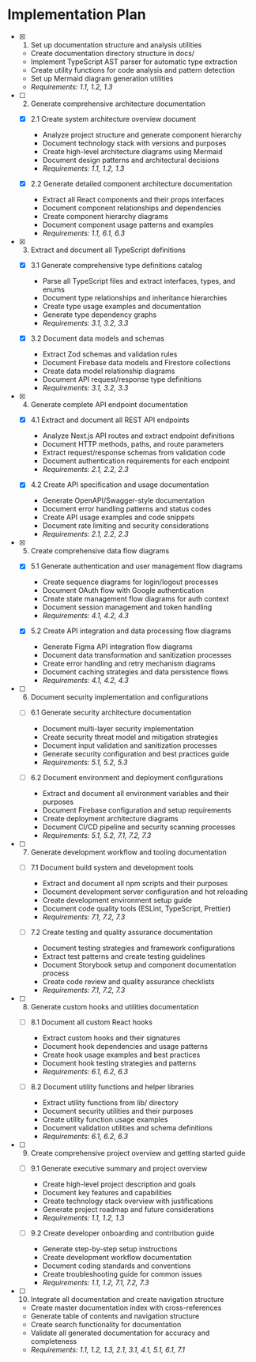 # Implementation Plan

- [x] 1. Set up documentation structure and analysis utilities

  - Create documentation directory structure in docs/
  - Implement TypeScript AST parser for automatic type extraction
  - Create utility functions for code analysis and pattern detection
  - Set up Mermaid diagram generation utilities
  - _Requirements: 1.1, 1.2, 1.3_

- [ ] 2. Generate comprehensive architecture documentation

  - [x] 2.1 Create system architecture overview document

    - Analyze project structure and generate component hierarchy
    - Document technology stack with versions and purposes
    - Create high-level architecture diagrams using Mermaid
    - Document design patterns and architectural decisions
    - _Requirements: 1.1, 1.2, 1.3_

  - [x] 2.2 Generate detailed component architecture documentation
    - Extract all React components and their props interfaces
    - Document component relationships and dependencies
    - Create component hierarchy diagrams
    - Document component usage patterns and examples
    - _Requirements: 1.1, 6.1, 6.3_

- [x] 3. Extract and document all TypeScript definitions

  - [x] 3.1 Generate comprehensive type definitions catalog

    - Parse all TypeScript files and extract interfaces, types, and enums
    - Document type relationships and inheritance hierarchies
    - Create type usage examples and documentation
    - Generate type dependency graphs
    - _Requirements: 3.1, 3.2, 3.3_

  - [x] 3.2 Document data models and schemas
    - Extract Zod schemas and validation rules
    - Document Firebase data models and Firestore collections
    - Create data model relationship diagrams
    - Document API request/response type definitions
    - _Requirements: 3.1, 3.2, 3.3_

- [x] 4. Generate complete API endpoint documentation

  - [x] 4.1 Extract and document all REST API endpoints

    - Analyze Next.js API routes and extract endpoint definitions
    - Document HTTP methods, paths, and route parameters
    - Extract request/response schemas from validation code
    - Document authentication requirements for each endpoint
    - _Requirements: 2.1, 2.2, 2.3_

  - [x] 4.2 Create API specification and usage documentation
    - Generate OpenAPI/Swagger-style documentation
    - Document error handling patterns and status codes
    - Create API usage examples and code snippets
    - Document rate limiting and security considerations
    - _Requirements: 2.1, 2.2, 2.3_

- [x] 5. Create comprehensive data flow diagrams

  - [x] 5.1 Generate authentication and user management flow diagrams

    - Create sequence diagrams for login/logout processes
    - Document OAuth flow with Google authentication
    - Create state management flow diagrams for auth context
    - Document session management and token handling
    - _Requirements: 4.1, 4.2, 4.3_

  - [x] 5.2 Create API integration and data processing flow diagrams
    - Generate Figma API integration flow diagrams
    - Document data transformation and sanitization processes
    - Create error handling and retry mechanism diagrams
    - Document caching strategies and data persistence flows
    - _Requirements: 4.1, 4.2, 4.3_

- [ ] 6. Document security implementation and configurations

  - [ ] 6.1 Generate security architecture documentation

    - Document multi-layer security implementation
    - Create security threat model and mitigation strategies
    - Document input validation and sanitization processes
    - Generate security configuration and best practices guide
    - _Requirements: 5.1, 5.2, 5.3_

  - [ ] 6.2 Document environment and deployment configurations
    - Extract and document all environment variables and their purposes
    - Document Firebase configuration and setup requirements
    - Create deployment architecture diagrams
    - Document CI/CD pipeline and security scanning processes
    - _Requirements: 5.1, 5.2, 7.1, 7.2, 7.3_

- [ ] 7. Generate development workflow and tooling documentation

  - [ ] 7.1 Document build system and development tools

    - Extract and document all npm scripts and their purposes
    - Document development server configuration and hot reloading
    - Create development environment setup guide
    - Document code quality tools (ESLint, TypeScript, Prettier)
    - _Requirements: 7.1, 7.2, 7.3_

  - [ ] 7.2 Create testing and quality assurance documentation
    - Document testing strategies and framework configurations
    - Extract test patterns and create testing guidelines
    - Document Storybook setup and component documentation process
    - Create code review and quality assurance checklists
    - _Requirements: 7.1, 7.2, 7.3_

- [ ] 8. Generate custom hooks and utilities documentation

  - [ ] 8.1 Document all custom React hooks

    - Extract custom hooks and their signatures
    - Document hook dependencies and usage patterns
    - Create hook usage examples and best practices
    - Document hook testing strategies and patterns
    - _Requirements: 6.1, 6.2, 6.3_

  - [ ] 8.2 Document utility functions and helper libraries
    - Extract utility functions from lib/ directory
    - Document security utilities and their purposes
    - Create utility function usage examples
    - Document validation utilities and schema definitions
    - _Requirements: 6.1, 6.2, 6.3_

- [ ] 9. Create comprehensive project overview and getting started guide

  - [ ] 9.1 Generate executive summary and project overview

    - Create high-level project description and goals
    - Document key features and capabilities
    - Create technology stack overview with justifications
    - Generate project roadmap and future considerations
    - _Requirements: 1.1, 1.2, 1.3_

  - [ ] 9.2 Create developer onboarding and contribution guide
    - Generate step-by-step setup instructions
    - Create development workflow documentation
    - Document coding standards and conventions
    - Create troubleshooting guide for common issues
    - _Requirements: 1.1, 1.2, 7.1, 7.2, 7.3_

- [ ] 10. Integrate all documentation and create navigation structure
  - Create master documentation index with cross-references
  - Generate table of contents and navigation structure
  - Create search functionality for documentation
  - Validate all generated documentation for accuracy and completeness
  - _Requirements: 1.1, 1.2, 1.3, 2.1, 3.1, 4.1, 5.1, 6.1, 7.1_
